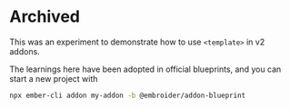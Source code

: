 Archived
==============================================================================

This was an experiment to demonstrate how to use `<template>` in v2 addons.

The learnings here have been adopted in official blueprints, and you can start a new project with

```bash
npx ember-cli addon my-addon -b @embroider/addon-blueprint
```
